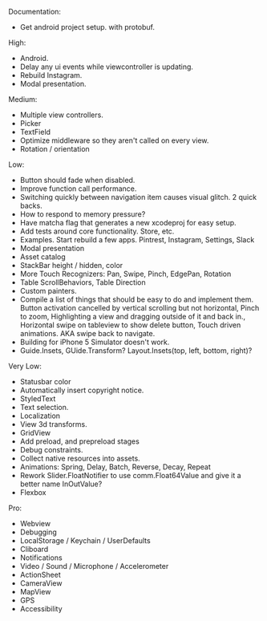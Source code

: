 Documentation:
* Get android project setup. with protobuf.

High:
* Android.
* Delay any ui events while viewcontroller is updating.
* Rebuild Instagram.
* Modal presentation.

Medium:
* Multiple view controllers.
* Picker
* TextField
* Optimize middleware so they aren't called on every view.
* Rotation / orientation

Low:
* Button should fade when disabled.
* Improve function call performance.
* Switching quickly between navigation item causes visual glitch. 2 quick backs.
* How to respond to memory pressure?
* Have matcha flag that generates a new xcodeproj for easy setup.
* Add tests around core functionality. Store, etc.
* Examples. Start rebuild a few apps. Pintrest, Instagram, Settings, Slack
* Modal presentation
* Asset catalog
* StackBar height / hidden, color
* More Touch Recognizers: Pan, Swipe, Pinch, EdgePan, Rotation
* Table ScrollBehaviors, Table Direction
* Custom painters.
* Compile a list of things that should be easy to do and implement them. Button activation cancelled by vertical scrolling but not horizontal, Pinch to zoom, Highlighting a view and dragging outside of it and back in., Horizontal swipe on tableview to show delete button, Touch driven animations. AKA swipe back to navigate.
* Building for iPhone 5 Simulator doesn't work.
* Guide.Insets, GUide.Transform? Layout.Insets(top, left, bottom, right)?

Very Low:
* Statusbar color
* Automatically insert copyright notice.
* StyledText
* Text selection.
* Localization
* View 3d transforms.
* GridView
* Add preload, and prepreload stages
* Debug constraints.
* Collect native resources into assets.
* Animations: Spring, Delay, Batch, Reverse, Decay, Repeat
* Rework Slider.FloatNotifier to use comm.Float64Value and give it a better name InOutValue?
* Flexbox

Pro:
* Webview
* Debugging
* LocalStorage / Keychain / UserDefaults
* Cliboard
* Notifications
* Video / Sound / Microphone / Accelerometer
* ActionSheet
* CameraView
* MapView
* GPS
* Accessibility
